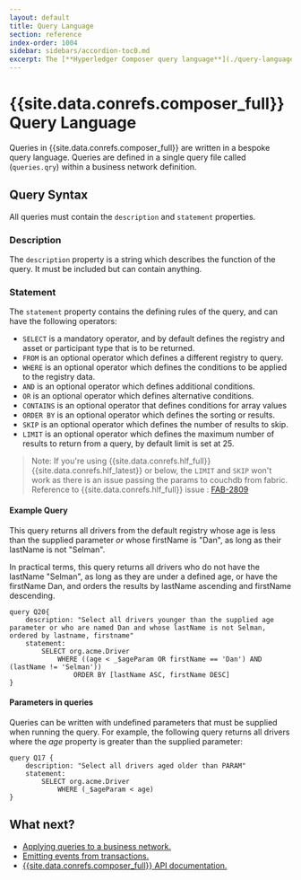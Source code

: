 ```yaml
---
layout: default
title: Query Language
section: reference
index-order: 1004
sidebar: sidebars/accordion-toc0.md
excerpt: The [**Hyperledger Composer query language**](./query-language.html) defines queries to run and return data from business networks.
---
```


# {{site.data.conrefs.composer_full}} Query Language

Queries in {{site.data.conrefs.composer_full}} are written in a bespoke query language. Queries are defined in a single query file called (`queries.qry`) within a business network definition.

## Query Syntax

All queries must contain the `description` and `statement` properties.

### Description

The `description` property is a string which describes the function of the query. It must be included but can contain anything.

### Statement

The `statement` property contains the defining rules of the query, and can have the following operators:

- `SELECT` is a mandatory operator, and by default defines the registry and asset or participant type that is to be returned.
- `FROM` is an optional operator which defines a different registry to query.
- `WHERE` is an optional operator which defines the conditions to be applied to the registry data.
- `AND` is an optional operator which defines additional conditions.
- `OR` is an optional operator which defines alternative conditions.
- `CONTAINS` is an optional operator that defines conditions for array values
- `ORDER BY` is an optional operator which defines the sorting or results.
- `SKIP` is an optional operator which defines the number of results to skip.
- `LIMIT` is an optional operator which defines the maximum number of results to return from a query, by default limit is set at 25.

> Note: If you're using {{site.data.conrefs.hlf_full}}  {{site.data.conrefs.hlf_latest}} or below, the `LIMIT` and `SKIP` won't work as there is an issue passing the params to couchdb from fabric. Reference to {{site.data.conrefs.hlf_full}} issue : [FAB-2809](https://jira.hyperledger.org/browse/FAB-2809)

#### Example Query

This query returns all drivers from the default registry whose age is less than the supplied parameter _or_ whose firstName is "Dan", as long as their lastName is not "Selman".

In practical terms, this query returns all drivers who do not have the lastName "Selman", as long as they are under a defined age, or have the firstName Dan, and orders the results by lastName ascending and firstName descending.

```
query Q20{
    description: "Select all drivers younger than the supplied age parameter or who are named Dan and whose lastName is not Selman, ordered by lastname, firstname"
    statement:
        SELECT org.acme.Driver
            WHERE ((age < _$ageParam OR firstName == 'Dan') AND (lastName != 'Selman'))
                ORDER BY [lastName ASC, firstName DESC]
}
```

#### Parameters in queries

Queries can be written with undefined parameters that must be supplied when running the query. For example, the following query returns all drivers where the _age_ property is greater than the supplied parameter:

```
query Q17 {
    description: "Select all drivers aged older than PARAM"
    statement:
        SELECT org.acme.Driver
            WHERE (_$ageParam < age)
}
```

## What next?

- [Applying queries to a business network.](../business-network/query.html)
- [Emitting events from transactions.](../business-network/publishing-events.html)
- [{{site.data.conrefs.composer_full}} API documentation.](../api/api-doc-index.html)
